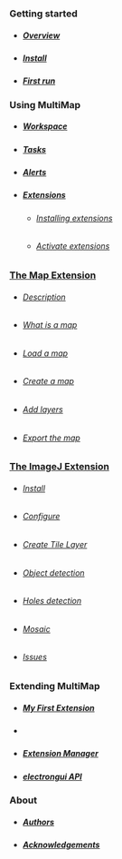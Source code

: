 ### Getting started

- ##### [Overview](pages/overview.md)

- ##### [Install](pages/install.md)

- ##### [First run](pages/first.md)

### Using MultiMap

- ##### [Workspace](pages/workspace.md)

- ##### [Tasks](pages/tasks.md)

- ##### [Alerts](pages/alerts.md)

- ##### [Extensions](pages/extensions.md)
  - ###### [Installing extensions](pages/extensions.md#installing-extensions)
  - ###### [Activate extensions](pages/extensions.md#activate-extensions)

### [The Map Extension](pages/mapextension.md)
  - ###### [Description](pages/mapextension.md#description)
  - ###### [What is a map](pages/mapextension.md#what-is-a-map)
  - ###### [Load a map](pages/mapextension.md#load-a-map)
  - ###### [Create a map](pages/mapextension.md#create-a-map)
  - ###### [Add layers](pages/mapextension.md#add-layers)
  - ###### [Export the map](pages/mapextension.md#export-the-map)

### [The ImageJ Extension](pages/ImageJExtension.md)
  - ###### [Install](pages/ImageJExtension.md#install)
  - ###### [Configure](pages/ImageJExtension.md#configure)
  - ###### [Create Tile Layer](pages/ImageJExtension.md#create-tile-layer)
  - ###### [Object detection](pages/ImageJExtension.md#object-detection)
  - ###### [Holes detection](pages/ImageJExtension.md#holes-detection)
  - ###### [Mosaic](pages/ImageJExtension.md#mosaic)
  - ###### [Issues](pages/ImageJExtension.md#issues)

### Extending MultiMap

- ##### [My First Extension](pages/myfirstextension.md)
- ##### [](pages/secondexample.md)
- ##### [Extension Manager](pages/extensionmanager.md)
- ##### [electrongui API](https://gherardovarando.github.io/electrongui/API.html)


### About
- ##### [Authors](pages/authors.md)
- ##### [Acknowledgements](pages/acknowledgements.md)
